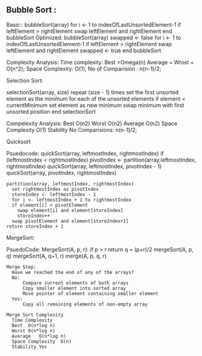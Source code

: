 <h2>Bubble Sort : </h2>
  <p>Basic::
    bubbleSort(array)
      for i <- 1 to indexOfLastUnsortedElement-1
        if leftElement > rightElement
          swap leftElement and rightElement
    end bubbleSort
  Optimized:
    bubbleSort(array)
      swapped <- false
      for i <- 1 to indexOfLastUnsortedElement-1
        if leftElement > rightElement
          swap leftElement and rightElement
          swapped <- true
    end bubbleSort

  Complexity Analysis: 
     Time complexity:
       Best  =Omega(n)
     Average = Wrost = O(n^2);
     Space Complexity:
       O(1);
     No of Comparision : n(n-1)/2;
    </p>

Selection Sort: 

  selectionSort(array, size)
    repeat (size - 1) times
    set the first unsorted element as the minimum
    for each of the unsorted elements
      if element < currentMinimum
        set element as new minimum
    swap minimum with first unsorted position
  end selectionSort

  Compelexity Analysis: 
    Best	O(n2)
    Worst	O(n2)
    Average	O(n2)
    Space Complexity	O(1)
    Stability	No
    Comparisions: n(n-1)/2;



Quicksort 

  Psuedocode:
    quickSort(array, leftmostIndex, rightmostIndex)
      if (leftmostIndex < rightmostIndex)
        pivotIndex <- partition(array,leftmostIndex, rightmostIndex)
        quickSort(array, leftmostIndex, pivotIndex - 1)
        quickSort(array, pivotIndex, rightmostIndex)

    partition(array, leftmostIndex, rightmostIndex)
      set rightmostIndex as pivotIndex
      storeIndex <- leftmostIndex - 1
      for i <- leftmostIndex + 1 to rightmostIndex
      if element[i] < pivotElement
        swap element[i] and element[storeIndex]
        storeIndex++
      swap pivotElement and element[storeIndex+1]
    return storeIndex + 1


MergeSort:

  PsuedoCode: 
    MergeSort(A, p, r):
    if p > r 
        return
    q = (p+r)/2
    mergeSort(A, p, q)
    mergeSort(A, q+1, r)
    merge(A, p, q, r)

    Merge Step: 
      Have we reached the end of any of the arrays?
      No:
          Compare current elements of both arrays 
          Copy smaller element into sorted array
          Move pointer of element containing smaller element
      Yes:
          Copy all remaining elements of non-empty array
    
    Merge Sort Complexity
      Time Complexity	 
      Best	O(n*log n)
      Worst	O(n*log n)
      Average	O(n*log n)
      Space Complexity	O(n)
      Stability	Yes
  



